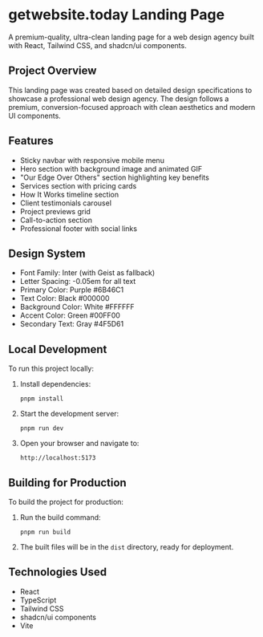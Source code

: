 # getwebsite.today Landing Page

A premium-quality, ultra-clean landing page for a web design agency built with React, Tailwind CSS, and shadcn/ui components.

## Project Overview

This landing page was created based on detailed design specifications to showcase a professional web design agency. The design follows a premium, conversion-focused approach with clean aesthetics and modern UI components.

## Features

- Sticky navbar with responsive mobile menu
- Hero section with background image and animated GIF
- "Our Edge Over Others" section highlighting key benefits
- Services section with pricing cards
- How It Works timeline section
- Client testimonials carousel
- Project previews grid
- Call-to-action section
- Professional footer with social links

## Design System

- Font Family: Inter (with Geist as fallback)
- Letter Spacing: -0.05em for all text
- Primary Color: Purple #6B46C1
- Text Color: Black #000000
- Background Color: White #FFFFFF
- Accent Color: Green #00FF00
- Secondary Text: Gray #4F5D61

## Local Development

To run this project locally:

1. Install dependencies:
   ```
   pnpm install
   ```

2. Start the development server:
   ```
   pnpm run dev
   ```

3. Open your browser and navigate to:
   ```
   http://localhost:5173
   ```

## Building for Production

To build the project for production:

1. Run the build command:
   ```
   pnpm run build
   ```

2. The built files will be in the `dist` directory, ready for deployment.

## Technologies Used

- React
- TypeScript
- Tailwind CSS
- shadcn/ui components
- Vite
